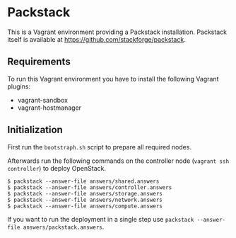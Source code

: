 # Packstack

This is a Vagrant environment providing a Packstack installation. Packstack itself is available at <https://github.com/stackforge/packstack>.

## Requirements

To run this Vagrant environment you have to install the following Vagrant plugins:

- vagrant-sandbox
- vagrant-hostmanager

## Initialization

First run the `bootstraph.sh` script to prepare all required nodes.

Afterwards run the following commands on the controller node (`vagrant ssh controller`) to deploy OpenStack.

    $ packstack --answer-file answers/shared.answers
    $ packstack --answer-file answers/controller.answers
    $ packstack --answer-file answers/storage.answers
    $ packstack --answer-file answers/network.answers
    $ packstack --answer-file answers/compute.answers

If you want to run the deployment in a single step use `packstack --answer-file answers/packstack.answers`.

